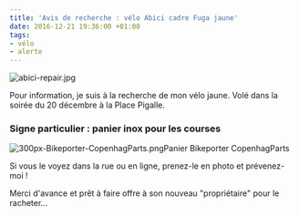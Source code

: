```yaml
---
title: 'Avis de recherche : vélo Abici cadre Fuga jaune'
date: 2016-12-21 19:36:00 +01:00
tags:
- vélo
- alerte
---
```


![abici-repair.jpg](/uploads/abici-repair.jpg)

Pour information, je suis à la recherche de mon vélo jaune. Volé dans la soirée du 20 décembre à la Place Pigalle.

### Signe particulier : panier inox pour les courses

![300px-Bikeporter-CopenhagParts.png](/uploads/300px-Bikeporter-CopenhagParts.png)Panier Bikeporter CopenhagParts 

Si vous le voyez dans la rue ou en ligne, prenez-le en photo et prévenez-moi !

Merci d'avance et prêt à faire offre à son nouveau "propriétaire" pour le racheter... 

